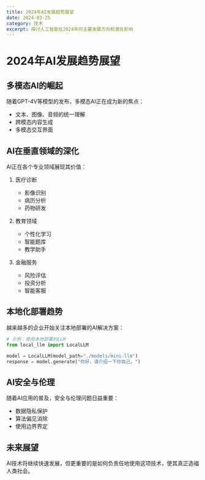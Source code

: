 ```yaml
---
title: 2024年AI发展趋势展望
date: 2024-03-25
category: 技术
excerpt: 探讨人工智能在2024年的主要发展方向和潜在影响
---
```


# 2024年AI发展趋势展望

## 多模态AI的崛起

随着GPT-4V等模型的发布，多模态AI正在成为新的焦点：

- 文本、图像、音频的统一理解
- 跨模态内容生成
- 多模态交互界面

## AI在垂直领域的深化

AI正在各个专业领域展现其价值：

1. 医疗诊断
   - 影像识别
   - 病历分析
   - 药物研发

2. 教育领域
   - 个性化学习
   - 智能题库
   - 教学助手

3. 金融服务
   - 风险评估
   - 投资分析
   - 智能客服

## 本地化部署趋势

越来越多的企业开始关注本地部署的AI解决方案：

```python
# 示例：使用本地部署的LLM
from local_llm import LocalLLM

model = LocalLLM(model_path="./models/mini-llm")
response = model.generate("你好，请介绍一下你自己。")
```

## AI安全与伦理

随着AI应用的普及，安全与伦理问题日益重要：

- 数据隐私保护
- 算法偏见消除
- 使用边界界定

## 未来展望

AI技术将继续快速发展，但更重要的是如何负责任地使用这项技术，使其真正造福人类社会。 